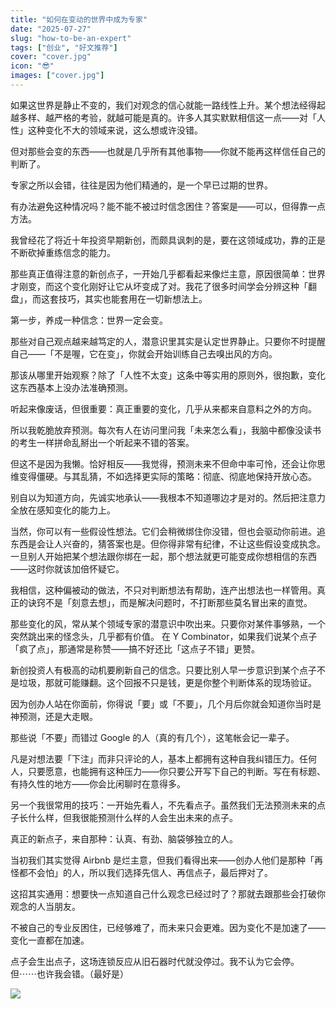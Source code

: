 ```yaml
---
title: "如何在变动的世界中成为专家"
date: "2025-07-27"
slug: "how-to-be-an-expert"
tags: ["创业", "好文推荐"]
cover: "cover.jpg"
icon: "😎"
images: ["cover.jpg"]
---
```

如果这世界是静止不变的，我们对观念的信心就能一路线性上升。某个想法经得起越多样、越严格的考验，就越可能是真的。许多人其实默默相信这一点——对「人性」这种变化不大的领域来说，这么想或许没错。



但对那些会变的东西——也就是几乎所有其他事物——你就不能再这样信任自己的判断了。



专家之所以会错，往往是因为他们精通的，是一个早已过期的世界。



有办法避免这种情况吗？能不能不被过时信念困住？答案是——可以，但得靠一点方法。



我曾经花了将近十年投资早期新创，而颇具讽刺的是，要在这领域成功，靠的正是不断砍掉重练信念的能力。



那些真正值得注意的新创点子，一开始几乎都看起来像烂主意，原因很简单：世界才刚变，而这个变化刚好让它从坏变成了对。我花了很多时间学会分辨这种「翻盘」，而这套技巧，其实也能套用在一切新想法上。



第一步，养成一种信念：世界一定会变。



那些对自己观点越来越笃定的人，潜意识里其实是认定世界静止。只要你不时提醒自己——「不是喔，它在变」，你就会开始训练自己去嗅出风的方向。



那该从哪里开始观察？除了「人性不太变」这条中等实用的原则外，很抱歉，变化这东西基本上没办法准确预测。



听起来像废话，但很重要：真正重要的变化，几乎从来都来自意料之外的方向。



所以我乾脆放弃预测。每次有人在访问里问我「未来怎么看」，我脑中都像没读书的考生一样拼命乱掰出一个听起来不错的答案。



但这不是因为我懒。恰好相反——我觉得，预测未来不但命中率可怜，还会让你思维变得僵硬。与其乱猜，不如选择更实际的策略：彻底、彻底地保持开放心态。



别自以为知道方向，先诚实地承认——我根本不知道哪边才是对的。然后把注意力全放在感知变化的能力上。



当然，你可以有一些假设性想法。它们会稍微绑住你没错，但也会驱动你前进。追东西是会让人兴奋的，猜答案也是。但你得非常有纪律，不让这些假设变成执念。
一旦别人开始把某个想法跟你绑在一起，那个想法就更可能变成你想相信的东西——这时你就该加倍怀疑它。



我相信，这种偏被动的做法，不只对判断想法有帮助，连产出想法也一样管用。真正的诀窍不是「刻意去想」，而是解决问题时，不打断那些莫名冒出来的直觉。



那些变化的风，常从某个领域专家的潜意识中吹出来。只要你对某件事够熟，一个突然跳出来的怪念头，几乎都有价值。
在 Y Combinator，如果我们说某个点子「疯了点」，那通常是称赞——搞不好还比「这点子不错」更赞。



新创投资人有极高的动机要刷新自己的信念。只要比别人早一步意识到某个点子不是垃圾，那就可能赚翻。这个回报不只是钱，更是你整个判断体系的现场验证。



因为创办人站在你面前，你得说「要」或「不要」，几个月后你就会知道你当时是神预测，还是大走眼。



那些说「不要」而错过 Google 的人（真的有几个），这笔帐会记一辈子。



凡是对想法要「下注」而非只评论的人，基本上都拥有这种自我纠错压力。任何人，只要愿意，也能拥有这种压力——你只要公开写下自己的判断。写在有标题、有持久性的地方——你会比闲聊时在意得多。



另一个我很常用的技巧：一开始先看人，不先看点子。虽然我们无法预测未来的点子长什么样，但我很能预测什么样的人会生出未来的点子。



真正的新点子，来自那种：认真、有劲、脑袋够独立的人。



当初我们其实觉得 Airbnb 是烂主意，但我们看得出来——创办人他们是那种「再怪都不会怕」的人，所以我们选择先信人、再信点子，最后押对了。



这招其实通用：想要快一点知道自己什么观念已经过时了？那就去跟那些会打破你观念的人当朋友。



不被自己的专业反困住，已经够难了，而未来只会更难。因为变化不是加速了——变化一直都在加速。



点子会生出点子，这场连锁反应从旧石器时代就没停过。我不认为它会停。
但⋯⋯也许我会错。（最好是）




![](https://prod-files-secure.s3.us-west-2.amazonaws.com/112d0858-5090-4d34-a606-b75eb8d65fd2/46476355-9cf3-4e99-9b7a-3531bc426380/1000202064.png?X-Amz-Algorithm=AWS4-HMAC-SHA256&X-Amz-Content-Sha256=UNSIGNED-PAYLOAD&X-Amz-Credential=ASIAZI2LB4663QVAKFJN%2F20250907%2Fus-west-2%2Fs3%2Faws4_request&X-Amz-Date=20250907T043336Z&X-Amz-Expires=3600&X-Amz-Security-Token=IQoJb3JpZ2luX2VjEDQaCXVzLXdlc3QtMiJHMEUCIQDTJGZYpp1MhAOX%2FTU7qANCFKooo9aTRrnihtxFizaEsAIgOT%2BdDbmbQUORzOry%2FWU3XBMfhU%2FrbLSZCsl1FcmLM1wqiAQInf%2F%2F%2F%2F%2F%2F%2F%2F%2F%2FARAAGgw2Mzc0MjMxODM4MDUiDL9iPEkT%2FK1MqjF4oCrcA86NezBDA3Cm2uryo9GV7jhY9Z656s3Qq1C1T2hqiQnYhAi39WKtuNzCKm2ZR9C63LiAMiQd68qVoHQHxWoMwtGv0un%2FcEK98xtL6OtTeSYnz1z2OWtsAhE%2BP%2FIB32WTMPyXKlntJ%2BL9w56WpdxYh4o0ywpFWiC6ABmCrfxOiTlQf2EyCsg%2BPs6X8xcE2ReAgvofYJOLm%2FytmWTcgCqg3M1at9NDzVubo84RKMZgfv8a0XP2b1s7vV2Ow8%2BBjoLbN7TJSw7CuzHp%2Ffyh5oL3WMWASF7S93uu%2BnQC3DEQXEc5eqN1J1CP36IIOTMx%2BTG6HRqTRnCtUZ6TOYLJZ%2FtrLzOeHS8wyB9lhybv3XHnIxJKBjvaPOlFj1WVf3GHGLbbSd2EtEt0hwLj61p60KWWdEdFvI6ilO5Fu5%2Fdykup7I0eoZXhNMfg7gIGlxaGYn5jaXaw3S%2FPB7%2FX23Mt2ZCztPcqC39lfc6qr%2BW%2BIlQJna52QNFzDHDgnfl49D6RtETfuPRcbB1zQE4g2sJH7zQBkVxi8pyT8BSXxLopTyN3ZIXIs7N73YP7XhfG7TXFTK9y7QJTdUnqzPKpprvgBY3yCDo3GdZtHi1yZ5ejQQq9lCC0dpVSY%2FVquJ4vemdlMIqJ9MUGOqUBnGPcnhK3SpIfG5hB1XnYlXmESfWN9T4iStIr6qeF2m%2FNzkrkN1Pw6qNHjUU%2FT676gb%2BjcLi5yteDtT9eUXXQw8BC44s6oicP%2BMrkvu0w34SX6KhQPPC1f9zJrIGl6hRAqwfirWhQfJ4Y4UWpxz945BiWeVvd6Q0PA6Pff6jDsx4vNmS7470gJnfLY8psNk7PRVVdFaGTbwLZY%2Byq9T%2F%2FREfrH5dw&X-Amz-Signature=d06da2da2c327772e7de6560ec229ede2158fcbadaf9e1327ed75be88bff5d70&X-Amz-SignedHeaders=host&x-amz-checksum-mode=ENABLED&x-id=GetObject)

